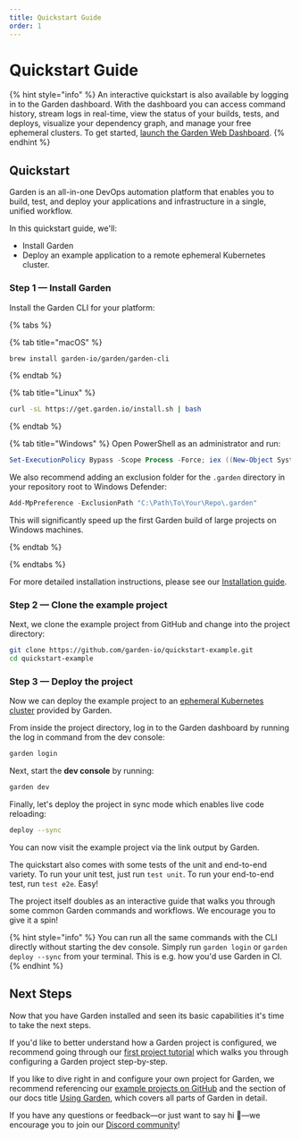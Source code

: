 ```yaml
---
title: Quickstart Guide
order: 1
---
```


# Quickstart Guide

{% hint style="info" %}
An interactive quickstart is also available by logging in to the Garden dashboard. With the dashboard you can access command history, stream logs in real-time, view the status of your builds, tests, and deploys, visualize your dependency graph, and manage your free ephemeral clusters. To get started, [launch the Garden Web Dashboard](https://app.garden.io).
{% endhint %}

## Quickstart

Garden is an all-in-one DevOps automation platform that enables you to build, test, and deploy your applications and infrastructure in a single, unified workflow.

In this quickstart guide, we'll:

* Install Garden
* Deploy an example application to a remote ephemeral Kubernetes cluster.

### Step 1 — Install Garden

Install the Garden CLI for your platform:

{% tabs %}

{% tab title="macOS" %}

```sh
brew install garden-io/garden/garden-cli
```

{% endtab %}

{% tab title="Linux" %}

```sh
curl -sL https://get.garden.io/install.sh | bash
```

{% endtab %}

{% tab title="Windows" %}
Open PowerShell as an administrator and run:

```PowerShell
Set-ExecutionPolicy Bypass -Scope Process -Force; iex ((New-Object System.Net.WebClient).DownloadString('https://raw.githubusercontent.com/garden-io/garden/master/support/install.ps1'))
```

We also recommend adding an exclusion folder for the `.garden` directory in your repository root to Windows Defender:

```powershell
Add-MpPreference -ExclusionPath "C:\Path\To\Your\Repo\.garden"
```

This will significantly speed up the first Garden build of large projects on Windows machines.

{% endtab %}

{% endtabs %}

For more detailed installation instructions, please see our [Installation guide](./installation.md).

### Step 2 — Clone the example project

Next, we clone the example project from GitHub and change into the project directory:

```sh
git clone https://github.com/garden-io/quickstart-example.git
cd quickstart-example
```

### Step 3 — Deploy the project

Now we can deploy the example project to an [ephemeral Kubernetes cluster](../k8s-plugins/ephemeral-k8s/README.md) provided by Garden.

From inside the project directory, log in to the Garden dashboard by running the log in command from the dev console:

```sh
garden login
```

Next, start the **dev console** by running:

```sh
garden dev
```

Finally, let's deploy the project in sync mode which enables live code reloading:

```sh
deploy --sync
```

You can now visit the example project via the link output by Garden.

The quickstart also comes with some tests of the unit and end-to-end variety. To run your unit test, just run `test unit`. To run your end-to-end test, run `test e2e`. Easy!

The project itself doubles as an interactive guide that walks you through some common Garden commands and workflows. We encourage you to give it a spin!

{% hint style="info" %}
You can run all the same commands with the CLI directly without starting the dev console. Simply run `garden login` or `garden
deploy --sync` from your terminal. This is e.g. how you'd use Garden in CI.
{% endhint %}

## Next Steps

Now that you have Garden installed and seen its basic capabilities it's time to take the next steps.

If you'd like to better understand how a Garden project is configured, we recommend going
through our [first project tutorial](../tutorials/your-first-project/README.md) which walks you through configuring a Garden project step-by-step.

If you like to dive right in and configure your own project for Garden, we recommend referencing our [example
projects on GitHub](https://github.com/garden-io/garden/tree/0.13.53/examples) and the section of our docs title [Using Garden](../using-garden/configuration-overview.md), which covers all parts of Garden in detail.

If you have any questions or feedback—or just want to say hi 🙂—we encourage you to join our [Discord community](https://go.garden.io/discord)!

